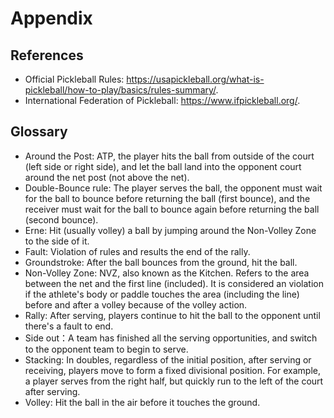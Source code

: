 # Appendix

## References

* Official Pickleball Rules: https://usapickleball.org/what-is-pickleball/how-to-play/basics/rules-summary/.
* International Federation of Pickleball: https://www.ifpickleball.org/.

## Glossary

* Around the Post: ATP, the player hits the ball from outside of the court (left side or right side), and let the ball land into the opponent court around the net post (not above the net).
* Double-Bounce rule: The player serves the ball, the opponent must wait for the ball to bounce before returning the ball (first bounce), and the receiver must wait for the ball to bounce again before returning the ball (second bounce).
* Erne: Hit (usually volley) a ball by jumping around the Non-Volley Zone to the side of it.
* Fault: Violation of rules and results the end of the rally.
* Groundstroke: After the ball bounces from the ground, hit the ball.
* Non-Volley Zone: NVZ, also known as the Kitchen. Refers to the area between the net and the first line (included). It is considered an violation if the athlete's body or paddle touches the area (including the line) before and after a volley because of the volley action.
* Rally: After serving, players continue to hit the ball to the opponent until there's a fault to end.
* Side out：A team has finished all the serving opportunities, and switch to the opponent team to begin to serve.
* Stacking: In doubles, regardless of the initial position, after serving or receiving, players move to form a fixed divisional position. For example, a player serves from the right half, but quickly run to the left of the court after serving.
* Volley: Hit the ball in the air before it touches the ground.